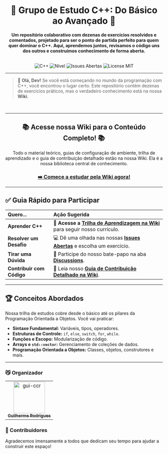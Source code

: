<div align="center">

# 🚀 Grupo de Estudo C++: Do Básico ao Avançado 🚀

**Um repositório colaborativo com dezenas de exercícios resolvidos e comentados, projetado para ser o ponto de partida perfeito para quem quer dominar o C++. Aqui, aprendemos juntos, revisamos o código uns dos outros e construímos conhecimento de forma aberta.**

<br>

<img src="https://img.shields.io/badge/Linguagem-C++-00599C?style=plastic&logo=cplusplus&logoColor=white" alt="C++">
<img src="https://img.shields.io/badge/Nível-Iniciante%20ao%20Avançado-blue?style=plastic" alt="Nível">
<img src="https://img.shields.io/github/issues/gui-ccr/Exercicios-Resolvidos-CPP--Para-Iniciantes?style=plastic&logo=github" alt="Issues Abertas">
<img src="https://img.shields.io/badge/License-MIT-green?style=plastic" alt="License MIT">
</div>

---

> 👋 **Olá, Dev!** Se você está começando no mundo da programação com C++, você encontrou o lugar certo. Este repositório contém dezenas de exercícios práticos, mas o verdadeiro conhecimento está na nossa **Wiki**.

<br>

---
<div align="center">

## 📚 Acesse nossa Wiki para o Conteúdo Completo! 📚

Todo o material teórico, guias de configuração de ambiente, trilha de aprendizado e o guia de contribuição detalhado estão na nossa Wiki. Ela é a nossa biblioteca central de conhecimento.

<h3><a href="https://github.com/gui-ccr/grupo-estudo-cpp/wiki">➡️ Comece a estudar pela Wiki agora!</a></h3>

</div>

---

## ✅ Guia Rápido para Participar

| Quero... | Ação Sugerida |
| :--- | :--- |
| **Aprender C++** | 📖 **Acesse a [Trilha de Aprendizagem na Wiki](https://github.com/gui-ccr/grupo-estudo-cpp/wiki/Trilha-de-Aprendizagem-C++)** para seguir nosso currículo. |
| **Resolver um Desafio** | 💻 Dê uma olhada nas nossas [**Issues Abertas**](https://github.com/gui-ccr/grupo-estudo-cpp/issues) e escolha um exercício. |
| **Tirar uma Dúvida** | 💬 Participe do nosso bate-papo na aba [**Discussions**](https://github.com/gui-ccr/grupo-estudo-cpp/discussions). |
| **Contribuir com Código** | 💪 Leia nosso [**Guia de Contribuição Detalhado na Wiki**](https://github.com/gui-ccr/grupo-estudo-cpp/wiki/Guia-de-Contribuição). |

---

## 🏆 Conceitos Abordados

Nossa trilha de estudos cobre desde o básico até os pilares da Programação Orientada a Objetos. Você vai praticar:

* **Sintaxe Fundamental:** Variáveis, tipos, operadores.
* **Estruturas de Controle:** `if`, `else`, `switch`, `for`, `while`.
* **Funções e Escopo:** Modularização de código.
* **Arrays e `std::vector`:** Gerenciamento de coleções de dados.
* **Programação Orientada a Objetos:** Classes, objetos, construtores e mais.

---

### 😼 Organizador

<table>
	<tbody>
		<tr>
            <td align="center">
                <a href="https://github.com/gui-ccr">
                    <img src="https://avatars.githubusercontent.com/u/116519824?v=4" width="100;" alt="gui-ccr"/>
                    <br />
                    <sub><b>Guilherme Rodrigues</b></sub>
                </a>
            </td>
		</tr>
	<tbody>
</table>

### 🤌 Contribuidores

Agradecemos imensamente a todos que dedicam seu tempo para ajudar a construir este espaço!

<!-- readme: contributors,gui-ccr/- -start -->
<table>
	<tbody>
	<tbody>
</table>
<!-- readme: contributors,gui-ccr/- -end -->
